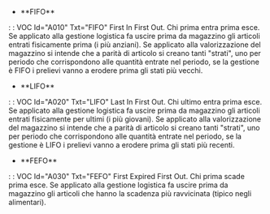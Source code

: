 - \*\*FIFO\*\*

 :  : VOC Id="A010" Txt="FIFO"
First In First Out. Chi prima entra prima esce. Se applicato alla gestione logistica fa uscire prima da magazzino gli articoli entrati fisicamente prima (i più anziani). Se applicato alla valorizzazione del magazzino si intende che a parità di articolo si creano tanti "strati", uno per periodo che corrispondono alle quantità entrate nel periodo, se la gestione è FIFO i prelievi vanno a erodere prima gli stati più vecchi.

- \*\*LIFO\*\*

 :  : VOC Id="A020" Txt="LIFO"
Last In First Out. Chi ultimo entra prima esce. Se applicato alla gestione logistica fa uscire prima da magazzino gli articoli entrati fisicamente per ultimi (i più giovani). Se applicato alla valorizzazione del magazzino si intende che a parità di articolo si creano tanti "strati", uno per periodo che corrispondono alle quantità entrate nel periodo, se la gestione è LIFO i prelievi vanno a erodere prima gli stati più recenti.

- \*\*FEFO\*\*

 :  : VOC Id="A030" Txt="FEFO"
First Expired First Out. Chi prima scade prima esce. Se applicato alla gestione logistica fa uscire prima da magazzino gli articoli che hanno la scadenza più ravvicinata (tipico negli alimentari).
